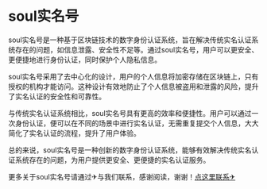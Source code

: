 # soul实名号

soul实名号是一种基于区块链技术的数字身份认证系统，旨在解决传统实名认证系统存在的问题，如信息泄露、安全性不足等。通过soul实名号，用户可以更安全、更便捷地进行身份认证，同时保护个人隐私信息。

soul实名号采用了去中心化的设计，用户的个人信息将加密存储在区块链上，只有授权的机构才能访问。这种设计有效地防止了个人信息被盗用和泄露的风险，提升了实名认证的安全性和可靠性。

与传统实名认证系统相比，soul实名号具有更高的效率和便捷性。用户可以通过一次身份认证，便可以在不同的场景中进行实名认证，无需重复提交个人信息，大大简化了实名认证的流程，提升了用户体验。

总的来说，soul实名号是一种创新的数字身份认证系统，能够有效解决传统实名认证系统存在的问题，为用户提供更安全、更便捷的实名认证服务。

更多关于soul实名号请通过✈与我们联系，感谢阅读，谢谢！[点这里联系✈](https://t.me/sjlmbot)